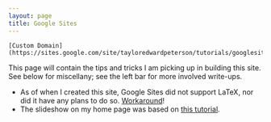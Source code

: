 ```yaml
---
layout: page
title: Google Sites
---
```


    [Custom Domain](https://sites.google.com/site/tayloredwardpeterson/tutorials/googlesites/customdomainwithgooglesitesanddreamhost)

This page will contain the tips and tricks I am picking up in building this site. See below for miscellany; see the left bar for more involved write-ups. 

- As of when I created this site, Google Sites did not support LaTeX, nor did it have any plans to do so. [Workaround](http://www.codecogs.com/latex/eqneditor.php)! 
- The slideshow on my home page was based on [this tutorial](http://www.steegle.com/websites/google-sites-howtos/docs-presentation-slider-gadget).
